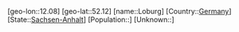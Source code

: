 ﻿---
location: [52.12,12.08]
type: City
tags:
- geo/City


SpocWebEntityId: 32061
isDeleted: false
confidential: public

---
[geo-lon::12.08]
[geo-lat::52.12]
[name::Loburg]
[Country::[Germany](geo/Continent/Europe/Germany.md)]
[State::[Sachsen-Anhalt](geo/Continent/Europe/Germany/Sachsen-Anhalt.md)]
[Population::]
[Unknown::]

